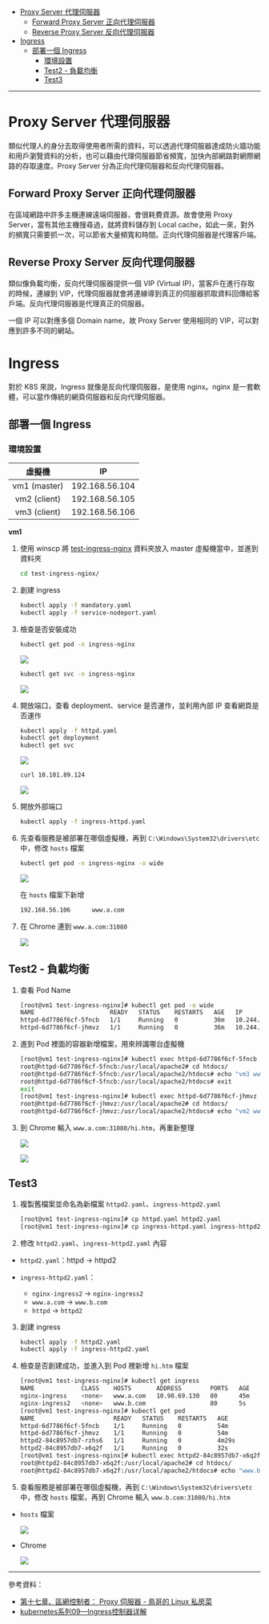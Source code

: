 * [Proxy Server 代理伺服器]()
    - [Forward Proxy Server 正向代理伺服器]()
    - [Reverse Proxy Server 反向代理伺服器]()
* [Ingress]()
    - [部署一個 Ingress]()
        - [環境設置]()
        - [Test2 - 負載均衡]()
        - [Test3]()


---
# Proxy Server 代理伺服器
類似代理人的身分去取得使用者所需的資料，可以透過代理伺服器達成防火牆功能和用戶瀏覽資料的分析，也可以藉由代理伺服器節省頻寬，加快內部網路對網際網路的存取速度。Proxy Server 分為正向代理伺服器和反向代理伺服器。

## Forward Proxy Server 正向代理伺服器
在區域網路中許多主機連線遠端伺服器，會很耗費資源。故會使用 Proxy Server，當有其他主機搜尋過，就將資料儲存到 Local cache，如此一來，對外的頻寬只需要抓一次，可以節省大量頻寬和時間。正向代理伺服器是代理客戶端。

## Reverse Proxy Server 反向代理伺服器
類似像負載均衡，反向代理伺服器提供一個 VIP (Virtual IP)，當客戶在進行存取的時候，連線到 VIP，代理伺服器就會將連線導到真正的伺服器抓取資料回傳給客戶端。反向代理伺服器是代理真正的伺服器。

一個 IP 可以對應多個 Domain name，故 Proxy Server 使用相同的 VIP，可以對應到許多不同的網站。

# Ingress
對於 K8S 來說，Ingress 就像是反向代理伺服器，是使用 nginx。nginx 是一套軟體，可以當作傳統的網頁伺服器和反向代理伺服器。
## 部署一個 Ingress
### 環境設置

虛擬機 | IP
:-:|:-:
vm1 (master) | 192.168.56.104
vm2 (client) | 192.168.56.105
vm3 (client) | 192.168.56.106

**vm1**
1. 使用 winscp 將 [test-ingress-nginx]() 資料夾放入 master 虛擬機當中，並進到資料夾

    ```sh
    cd test-ingress-nginx/
    ```
2. 創建 ingress

    ```sh
    kubectl apply -f mandatory.yaml
    kubectl apply -f service-nodeport.yaml
    ```
3. 檢查是否安裝成功

    ```sh
    kubectl get pod -n ingress-nginx
    ```
    ![](Image/W14-20201215/getpod.PNG)

    ```sh
    kubectl get svc -n ingress-nginx
    ```
    ![](Image/W14-20201215/getsvc.PNG)

4. 開放端口，查看 deployment、service 是否運作，並利用內部 IP 查看網頁是否運作

    ```sh
    kubectl apply -f httpd.yaml
    kubectl get deployment
    kubectl get svc
    ```
    ![](Image/W14-20201215/cheakrunning.PNG)

    ```sh
    curl 10.101.89.124
    ```
    ![](Image/W14-20201215/curl.PNG)

5. 開放外部端口

    ```sh
    kubectl apply -f ingress-httpd.yaml
    ```
6. 先查看服務是被部署在哪個虛擬機，再到 `C:\Windows\System32\drivers\etc` 中，修改 `hosts` 檔案

    ```sh
    kubectl get pod -n ingress-nginx -o wide
    ```
    ![](Image/W14-20201215/cheakvm.PNG)

    在 `hosts` 檔案下新增
    ```txt
    192.168.56.106      www.a.com
    ```
7. 在 Chrome 連到 `www.a.com:31080`
    
    ![](Image/W14-20201215/ingress.PNG)

## Test2 - 負載均衡
1. 查看 Pod Name

    ```sh
    [root@vm1 test-ingress-nginx]# kubectl get pod -o wide
    NAME                     READY   STATUS    RESTARTS   AGE   IP           NODE   NOMINATED NODE   READINESS GATES
    httpd-6d7786f6cf-5fncb   1/1     Running   0          36m   10.244.1.5   vm2    <none>           <none>
    httpd-6d7786f6cf-jhmvz   1/1     Running   0          36m   10.244.2.4   vm3    <none>           <none>
    ```
2. 進到 Pod 裡面的容器新增檔案，用來辨識哪台虛擬機 

    ```sh
    [root@vm1 test-ingress-nginx]# kubectl exec httpd-6d7786f6cf-5fncb -it -- bash
    root@httpd-6d7786f6cf-5fncb:/usr/local/apache2# cd htdocs/
    root@httpd-6d7786f6cf-5fncb:/usr/local/apache2/htdocs# echo "vm3 www.a.com" > hi.htm
    root@httpd-6d7786f6cf-5fncb:/usr/local/apache2/htdocs# exit
    exit
    [root@vm1 test-ingress-nginx]# kubectl exec httpd-6d7786f6cf-jhmvz -it -- bash
    root@httpd-6d7786f6cf-jhmvz:/usr/local/apache2# cd htdocs/
    root@httpd-6d7786f6cf-jhmvz:/usr/local/apache2/htdocs# echo "vm2 www.a.com" > hi.htm
    ```
3. 到 Chrome 輸入 `www.a.com:31080/hi.htm`，再重新整理

    ![](Image/W14-20201215/vm2.PNG)

    ![](Image/W14-20201215/vm3.PNG)

## Test3
1. 複製舊檔案並命名為新檔案 `httpd2.yaml`、`ingress-httpd2.yaml`
   
    ```sh
    [root@vm1 test-ingress-nginx]# cp httpd.yaml httpd2.yaml
    [root@vm1 test-ingress-nginx]# cp ingress-httpd.yaml ingress-httpd2.yaml
    ```
2. 修改 `httpd2.yaml`、`ingress-httpd2.yaml` 內容
* `httpd2.yaml`：httpd -> httpd2
* `ingress-httpd2.yaml`：

    - `nginx-ingress2` -> `nginx-ingress2`
    - `www.a.com` -> `www.b.com`
    - `httpd` -> `httpd2`

3. 創建 ingress

    ```sh
    kubectl apply -f httpd2.yaml
    kubectl apply -f ingress-httpd2.yaml
    ```
4. 檢查是否創建成功，並進入到 Pod 裡新增 `hi.htm` 檔案

    ```sh
    [root@vm1 test-ingress-nginx]# kubectl get ingress
    NAME             CLASS    HOSTS       ADDRESS        PORTS   AGE
    nginx-ingress    <none>   www.a.com   10.98.69.130   80      45m
    nginx-ingress2   <none>   www.b.com                  80      5s
    [root@vm1 test-ingress-nginx]# kubectl get pod
    NAME                      READY   STATUS    RESTARTS   AGE
    httpd-6d7786f6cf-5fncb    1/1     Running   0          54m
    httpd-6d7786f6cf-jhmvz    1/1     Running   0          54m
    httpd2-84c8957db7-rzhs6   1/1     Running   0          4m29s
    httpd2-84c8957db7-x6q2f   1/1     Running   0          32s
    [root@vm1 test-ingress-nginx]# kubectl exec httpd2-84c8957db7-x6q2f -it -- bash
    root@httpd2-84c8957db7-x6q2f:/usr/local/apache2# cd htdocs/
    root@httpd2-84c8957db7-x6q2f:/usr/local/apache2/htdocs# echo "www.b.com" > hi.htm
    ```
5. 查看服務是被部署在哪個虛擬機，再到 `C:\Windows\System32\drivers\etc` 中，修改 `hosts` 檔案，再到 Chrome 輸入 `www.b.com:31080/hi.htm`

* `hosts` 檔案

    ![](Image/W14-20201215/hosts2.PNG)

* Chrome

    ![](Image/W14-20201215/b.PNG)


---
參考資料：
- [第十七章、區網控制者： Proxy 伺服器 - 鳥哥的 Linux 私房菜](http://linux.vbird.org/linux_server/0420squid.php#theory)
- [kubernetes系列09—Ingress控制器详解](https://www.cnblogs.com/along21/p/10333086.html)